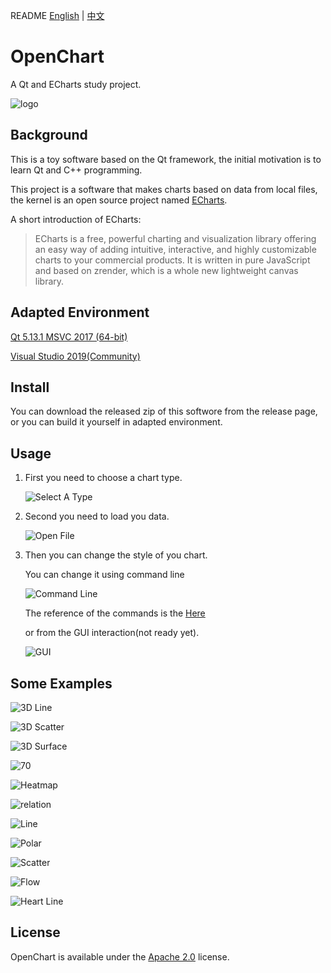 
README [English](https://github.com/Leonezz/OpenChart/blob/master/README.md) | [中文](https://github.com/Leonezz/OpenChart/blob/master/README.zh-CN.md)

# OpenChart

A Qt and ECharts study project.

![logo](https://raw.githubusercontent.com/Leonezz/OpenChart/master/Resources/icon/main-128.ico)  



## Background

This is a toy software based on the Qt framework, the initial motivation is to learn Qt and C++ programming.

This project is a software that makes charts based on data from local files, the kernel is an open source project named [ECharts](https://github.com/apache/incubator-echarts).

A short introduction of ECharts:

>    ECharts is a free, powerful charting and visualization library offering an easy way of adding intuitive, interactive, and highly customizable charts to your commercial products. It is written in pure JavaScript and based on zrender,  which is a whole new lightweight canvas library.

## Adapted Environment

[Qt 5.13.1 MSVC 2017 (64-bit)](https://www.qt.io/cn)

[Visual Studio 2019(Community)](https://visualstudio.microsoft.com/zh-hans/vs/)

## Install 

You can download the released zip of this softwore from the release page, or you can build it yourself in  adapted environment.

## Usage

1. First you need to choose a chart type.
   
   ![Select A Type](https://raw.githubusercontent.com/Leonezz/OpenChart/master/ExampleImg/selectAType.png)  

2. Second you need to load you data.

   ![Open File](https://raw.githubusercontent.com/Leonezz/OpenChart/master/ExampleImg/openFile.png)

3. Then you can change the style of you chart.

    You can change it using command line 

    ![Command Line](https://raw.githubusercontent.com/Leonezz/OpenChart/master/ExampleImg/commandLine.png)

    The reference of the commands is the [Here](https://echarts.apache.org/zh/option.html#title)

    or from the GUI interaction(not ready yet).

    ![GUI](https://raw.githubusercontent.com/Leonezz/OpenChart/master/ExampleImg/GUI.png)
  

## Some Examples

![3D Line](https://raw.githubusercontent.com/Leonezz/OpenChart/master/ExampleImg/3D%20Line.png)

![3D Scatter](https://raw.githubusercontent.com/Leonezz/OpenChart/master/ExampleImg/3D%20Scatter.png)

![3D Surface](https://raw.githubusercontent.com/Leonezz/OpenChart/master/ExampleImg/3D%20Surface.png)

![70](https://raw.githubusercontent.com/Leonezz/OpenChart/master/ExampleImg/GUI.png)

![Heatmap](https://raw.githubusercontent.com/Leonezz/OpenChart/master/ExampleImg/HeatMap%20Example.png)

![relation](https://raw.githubusercontent.com/Leonezz/OpenChart/master/ExampleImg/Les%20Misera1bles.png)

![Line](https://raw.githubusercontent.com/Leonezz/OpenChart/master/ExampleImg/Line.png)

![Polar](https://raw.githubusercontent.com/Leonezz/OpenChart/master/ExampleImg/Polor.png)

![Scatter](https://raw.githubusercontent.com/Leonezz/OpenChart/master/ExampleImg/Scatter%20Exaple.png)

![Flow](https://raw.githubusercontent.com/Leonezz/OpenChart/master/ExampleImg/flow.png)

![Heart Line](https://raw.githubusercontent.com/Leonezz/OpenChart/master/ExampleImg/heartLine.png)

## License

OpenChart is available under the [Apache 2.0](http://www.apache.org/licenses/LICENSE-2.0) license.



